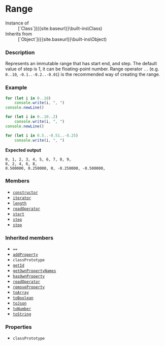 # Range

<dl>
<dt> Instance of </dt><dd markdown="1">
 [`Class`]({{site.baseurl}}\built-ins\Class) 
</dd>
<dt> Inherits from </dt><dd markdown="1">
 [`Object`]({{site.baseurl}}\built-ins\Object) 
</dd>
</dl>

### Description

Represents an immutable range that has start end, and step. 
The default value of step is 1, it can be floating-point 
number. Range operator `..` (e.g. `0..10`, `-0.1..-0.2..-0.01`) 
is the recommended way of creating the range.

### Example

```js
for (let i in 0..10)
    console.write(i, ", ")
console.newLine()

for (let i in 0..10..2)
    console.write(i, ", ")
console.newLine()

for (let i in 0.5..-0.51..-0.25)
    console.write(i, ", ")
```

**Expected output**

```
0, 1, 2, 3, 4, 5, 6, 7, 8, 9, 
0, 2, 4, 6, 8, 
0.500000, 0.250000, 0, -0.250000, -0.500000, 
```

### Members

- [`constructor`]({{site.baseurl}}\built-ins\Range\classPrototype\constructor\index)
- [`iterator`]({{site.baseurl}}\built-ins\Range\classPrototype\iterator\index)
- [`length`]({{site.baseurl}}\built-ins\Range\classPrototype\length\index)
- [`readOperator`]({{site.baseurl}}\built-ins\Range\classPrototype\readOperator\index)
- [`start`]({{site.baseurl}}\built-ins\Range\classPrototype\start\index)
- [`step`]({{site.baseurl}}\built-ins\Range\classPrototype\step\index)
- [`stop`]({{site.baseurl}}\built-ins\Range\classPrototype\stop\index)


### Inherited members

- `==`
- [`addProperty`]({{site.baseurl}}\built-ins\Object\classPrototype\addProperty\index)
- `classPrototype`
- [`getId`]({{site.baseurl}}\built-ins\Object\classPrototype\getId\index)
- [`getOwnPropertyNames`]({{site.baseurl}}\built-ins\Object\classPrototype\getOwnPropertyNames\index)
- [`hasOwnProperty`]({{site.baseurl}}\built-ins\Object\classPrototype\hasOwnProperty\index)
- [`readOperator`]({{site.baseurl}}\built-ins\Object\classPrototype\readOperator\index)
- [`removeProperty`]({{site.baseurl}}\built-ins\Object\classPrototype\removeProperty\index)
- [`toArray`]({{site.baseurl}}\built-ins\Object\classPrototype\toArray\index)
- [`toBoolean`]({{site.baseurl}}\built-ins\Object\classPrototype\toBoolean\index)
- [`toJson`]({{site.baseurl}}\built-ins\Object\classPrototype\toJson\index)
- [`toNumber`]({{site.baseurl}}\built-ins\Object\classPrototype\toNumber\index)
- [`toString`]({{site.baseurl}}\built-ins\Object\classPrototype\toString\index)


### Properties

- `classPrototype`


